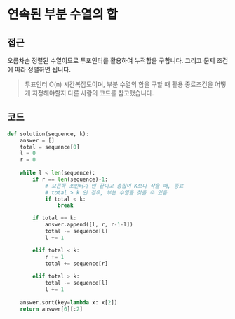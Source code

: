 # 연속된 부분 수열의 합

## 접근

오름차순 정렬된 수열이므로 투포인터를 활용하여 누적합을 구합니다. 그리고 문제 조건에 따라 정렬하면 됩니다.
> 투표인터
> O(n) 시간복잡도이며, 부분 수열의 합을 구할 때 활용
종료조건을 어떻게 지정해야할지 다른 사람의 코드를 참고했습니다.

## 코드

```python
def solution(sequence, k):
    answer = []
    total = sequence[0]
    l = 0
    r = 0
    
    while l < len(sequence):
        if r == len(sequence)-1: 
            # 오른쪽 포인터가 맨 끝이고 총합이 K보다 작을 때, 종료
            # total > k 인 경우, 부분 수열을 찾을 수 있음 
            if total < k:
                break    

        if total == k:
            answer.append([l, r, r-1-l])
            total -= sequence[l]
            l += 1

        elif total < k:
            r += 1
            total += sequence[r]
            
        elif total > k:
            total -= sequence[l]
            l += 1
        
    answer.sort(key=lambda x: x[2])       
    return answer[0][:2]
    
```